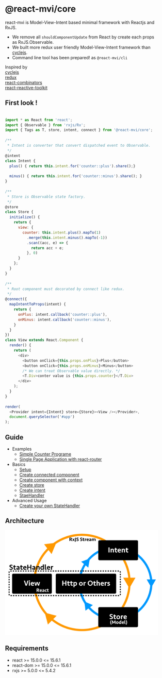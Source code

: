 # @react-mvi/core

react-mvi is Model-View-Intent based minimal framework with Reactjs and RxJS.

- We remove all `shouldComponentUpdate` from React by create each props as RxJS.Observable.
- We built more redux user friendly Model-View-Intent framework than [cyclejs](http://cycle.js.org/).
- Command line tool has been prepared! as `@react-mvi/cli`

Inspired by  
[cyclejs](http://cycle.js.org/)  
[redux](https://github.com/reactjs/redux)  
[react-combinators](https://github.com/milankinen/react-combinators)  
[react-reactive-toolkit](https://github.com/milankinen/react-reactive-toolkit)

## First look !

```javascript

import * as React from 'react';
import { Observable } from 'rxjs/Rx';
import { Tags as T, store, intent, connect } from '@react-mvi/core';

/**
 * Intent is converter that convert dispatched event to Observable.
 */
@intent
class Intent {
  plus() { return this.intent.for('counter::plus').share();}

  minus() { return this.intent.for('counter::minus').share(); }
}

/**
 * Store is Observable state factory.
 */
@store
class Store {
  initialize() {
    return {
      view: {
        counter: this.intent.plus().mapTo(1)
          .merge(this.intent.minus().mapTo(-1))
          .scan((acc, e) => {
            return acc + e;
          }, 0)
      }
    };
  }
}

/**
 * Root component must decorated by connect like redux.
 */
@connect({
  mapIntentToProps(intent) {
    return {
      onPlus: intent.callback('counter::plus'),
      onMinus: intent.callback('counter::minus'),
    }
  }
})
class View extends React.Component {
  render() {
    return (
      <div>
        <button onClick={this.props.onPlus}>Plus</button>
        <button onClick={this.props.onMinus}>Minus</button>
        /* We can treat Observable value directly. */
        <T.Div>conter value is {this.props.counter}</T.Div>
      </div>
    );
  }
}

render(
  <Provider intent={Intent} store={Store}><View /></Provider>,
  document.querySelector('#app')
);

```

## Guide

- Examples
    - [Simple Counter Programe](./docs/basic_guide.md)
    - [Single Page Application with react-router](./docs/spa.md)
- Basics
    - [Setup](./docs/setup.md)
    - [Create connected component](./docs/basics/create_connected_component.md)
    - [Create component with context](./docs/basics/create_component.md)
    - [Create store](./docs/basics/create_store.md)
    - [Create intent](./docs/basics/create_intent.md)
    - [StaeHandler](./docs/basics/state_handler.md)
- Advanced Usage
    - [Create your own StateHandler](./docs/au/create_yow_state_handler.md)

## Architecture

![architecture](../../images/react-mvi.png)

## Requirements

- react >= 15.0.0 <= 15.6.1
- react-dom >= 15.0.0 <= 15.6.1
- rxjs >= 5.0.0 <= 5.4.2
